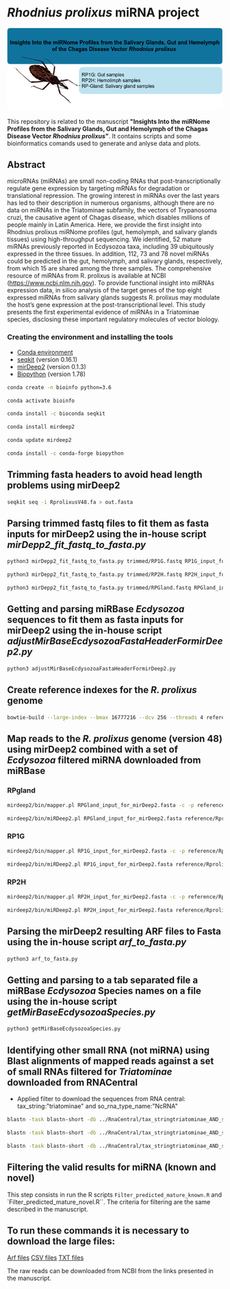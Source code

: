 # *Rhodnius prolixus* miRNA project


![Rhodnius prolixus miRNA project](https://github.com/waldeyr/Rhodnius_prolixus_miRNA_project/blob/main/Diagrams/README.png)

This repository is related to the manuscript **"Insights Into the miRNome Profiles from the Salivary Glands, Gut and Hemolymph of the Chagas Disease Vector *Rhodnius prolixus*"**.
It contains scripts and some bioinformatics comands used to generate and anlyse data and plots.

## Abstract
microRNAs (miRNAs) are small non-coding RNAs that post-transcriptionally regulate gene expression by targeting mRNAs for degradation or translational repression. The growing interest in miRNAs over the last years has led to their description in numerous organisms, although there are no data on miRNAs in the Triatominae subfamily, the vectors of Trypanosoma cruzi, the causative agent of Chagas disease, which disables millions of people mainly in Latin America. Here, we provide the first insight into Rhodnius prolixus miRNome profiles (gut, hemolymph, and salivary glands tissues) using high-throughput sequencing. We identified, 52 mature miRNAs previously reported in Ecdysozoa taxa, including 39 ubiquitously expressed in the three tissues. In addition, 112, 73 and 78 novel miRNAs could be predicted in the gut, hemolymph, and salivary glands, respectively, from which 15 are shared among the three samples. The comprehensive resource of miRNAs from R. prolixus is available at NCBI (https://www.ncbi.nlm.nih.gov). To provide functional insight into miRNAs expression data, in silico analysis of the target genes of the top eight expressed miRNAs from salivary glands suggests R. prolixus may modulate the host’s gene expression at the post-transcriptional level. This study presents the first experimental evidence of miRNAs in a Triatominae species, disclosing these important regulatory molecules of vector biology. 


### Creating the environment and installing the tools

* [Conda environment](https://www.anaconda.com/products/individual)
* [seqkit](https://bioinf.shenwei.me/seqkit/) (version 0.16.1)
* [mirDeep2](https://www.mdc-berlin.de/content/mirdeep2-documentation) (version 0.1.3)
* [Biopython](https://biopython.org) (version 1.78)

```Bash
conda create -n bioinfo python=3.6
```

```Bash
conda activate bioinfo
```

```Bash
conda install -c bioconda seqkit
```

```Bash
conda install mirdeep2
```

```Bash
conda update mirdeep2
```

```Bash
conda install -c conda-forge biopython
```


## Trimming fasta headers to avoid head length problems using mirDeep2

```Bash
seqkit seq -i RprolixusV48.fa > out.fasta
```

## Parsing trimmed fastq files to fit them as fasta inputs for mirDeep2 using the in-house script *mirDepp2_fit_fastq_to_fasta.py*

```Bash
python3 mirDepp2_fit_fastq_to_fasta.py trimmed/RP1G.fastq RP1G_input_for_mirDeep2.fasta RP1
```

```Bash
python3 mirDepp2_fit_fastq_to_fasta.py trimmed/RP2H.fastq RP2H_input_for_mirDeep2.fasta RP2
```

```Bash
python3 mirDepp2_fit_fastq_to_fasta.py trimmed/RPGland.fastq RPGland_input_for_mirDeep2.fasta RPG
```

## Getting and parsing miRBase *Ecdysozoa* sequences to fit them as fasta inputs for mirDeep2 using the in-house script *adjustMirBaseEcdysozoaFastaHeaderFormirDeep2.py*

```Bash
python3 adjustMirBaseEcdysozoaFastaHeaderFormirDeep2.py
```

## Create reference indexes for the *R. prolixus* genome

```Bash
bowtie-build --large-index --bmax 16777216 --dcv 256 --threads 4 reference/RprolixusV48.fa reference/RprolixusV48
```

## Map reads to the *R. prolixus* genome (version 48) using mirDeep2 combined with a set of *Ecdysozoa* filtered miRNA downloaded from miRBase

### RPgland

```Bash
mirdeep2/bin/mapper.pl RPGland_input_for_mirDeep2.fasta -c -p reference/RprolixusV48 -t RPGland.arf -o 4 -i -j -n -q -v
```

```Bash
mirdeep2/bin/miRDeep2.pl RPGland_input_for_mirDeep2.fasta reference/RprolixusV48.fa RPGland.arf mirBase_mature_Ecdysozoa_for_meerDeep2.fasta none none
```

### RP1G
```Bash
mirdeep2/bin/mapper.pl RP1G_input_for_mirDeep2.fasta -c -p reference/RprolixusV48 -t RP1G.arf -o 4 -i -j -n -q -v
```

```Bash
mirdeep2/bin/miRDeep2.pl RP1G_input_for_mirDeep2.fasta reference/RprolixusV48.fa RP1G.arf mirBase_mature_Ecdysozoa_for_meerDeep2.fasta none none
```

### RP2H

```Bash
mirdeep2/bin/mapper.pl RP2H_input_for_mirDeep2.fasta -c -p reference/RprolixusV48 -t RP2H.arf -o 4 -i -j -n -q -v
```

```Bash
mirdeep2/bin/miRDeep2.pl RP2H_input_for_mirDeep2.fasta reference/RprolixusV48.fa RP2H.arf mirBase_mature_Ecdysozoa_for_meerDeep2.fasta none none
```

## Parsing the mirDeep2 resulting ARF files to Fasta using the in-house script *arf_to_fasta.py*

```Bash
python3 arf_to_fasta.py

```

## Getting and parsing to a tab separated file a miRBase *Ecdysozoa* Species names on a file using the in-house script *getMirBaseEcdysozoaSpecies.py*

```Bash
python3 getMirBaseEcdysozoaSpecies.py

```

## Identifying other small RNA (not miRNA) using Blast alignments of mapped reads against a set of small RNAs filtered for *Triatominae* downloaded from RNACentral

* Applied filter to download the sequences from RNA central: tax_string:"triatominae" and so_rna_type_name:"NcRNA"

```Bash
blastn -task blastn-short -db ../RnaCentral/tax_stringtriatominae_AND_so_rna_type_nameNcRNA  -query RPGland_mapped.fasta  -max_target_seqs 5 -max_hsps 1 -evalue 1e-2 -perc_identity 80 -num_threads 4 -outfmt 6 -out RPGland_mapped_blast_results.tab
```

```Bash
blastn -task blastn-short -db ../RnaCentral/tax_stringtriatominae_AND_so_rna_type_nameNcRNA  -query RP1G_mapped.fasta  -max_target_seqs 5 -max_hsps 1 -evalue 1e-2 -perc_identity 80 -num_threads 4 -outfmt 6 -out RP1G_mapped_blast_results.tab
```

```Bash
blastn -task blastn-short -db ../RnaCentral/tax_stringtriatominae_AND_so_rna_type_nameNcRNA  -query RP2H_mapped.fasta  -max_target_seqs 5 -max_hsps 1 -evalue 1e-2 -perc_identity 80 -num_threads 4 -outfmt 6 -out RP2H_mapped_blast_results.tab
```


## Filtering the valid results for miRNA (known and novel)

This step consists in run the R scripts `Filter_predicted_mature_known.R` and `Filter_predicted_mature_novel.R``. The criteria for filtering are the same described in the manuscript.

## To run these commands it is necessary to download the large files:

[Arf files](https://drive.google.com/drive/folders/1Ji4K8ozLo0RAAz9HTPWxXBO8aRr5IFKB?usp=share_link)
[CSV files](https://drive.google.com/drive/folders/1bxiD8OJxTuaKQGhhE7JkTPazWcRga-g2?usp=share_link)
[TXT files](https://drive.google.com/drive/folders/1YzTkRm1ZksuFG0UtFFgoFwNd_faVY5nb?usp=share_link)

The raw reads can be downloaded from NCBI from the links presented in the manuscript.